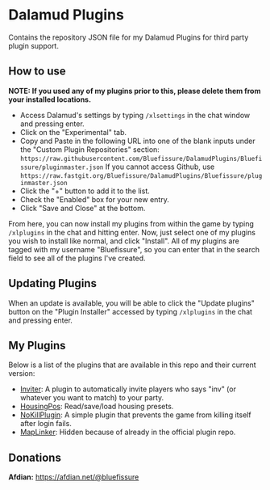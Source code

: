# Dalamud Plugins
Contains the repository JSON file for my Dalamud Plugins for third party plugin support.

## How to use

**NOTE: If you used any of my plugins prior to this, please delete them from your installed locations.**

* Access Dalamud's settings by typing `/xlsettings` in the chat window and pressing enter.
* Click on the "Experimental" tab.
* Copy and Paste in the following URL into one of the blank inputs under the "Custom Plugin Repositories" section: `https://raw.githubusercontent.com/Bluefissure/DalamudPlugins/Bluefissure/pluginmaster.json` If you cannot access Github, use `https://raw.fastgit.org/Bluefissure/DalamudPlugins/Bluefissure/pluginmaster.json `
* Click the "+" button to add it to the list.
* Check the "Enabled" box for your new entry.
* Click "Save and Close" at the bottom.

From here, you can now install my plugins from within the game by typing `/xlplugins` in the chat and hitting enter.
Now, just select one of my plugins you wish to install like normal, and click "Install".
All of my plugins are tagged with my username "Bluefissure", so you can enter that in the search field to see all of the plugins I've created.

## Updating Plugins

When an update is available, you will be able to click the "Update plugins" button on the "Plugin Installer" accessed by typing `/xlplugins` in the chat and pressing enter.

## My Plugins

Below is a list of the plugins that are available in this repo and their current version:

* [Inviter](https://github.com/Bluefissure/Inviter): A plugin to automatically invite players who says "inv" (or whatever you want to match) to your party.
* [HousingPos](https://github.com/Bluefissure/HousingPos): Read/save/load housing presets.
* [NoKillPlugin](https://github.com/Bluefissure/NoKillPlugin): A simple plugin that prevents the game from killing itself after login fails.
* [MapLinker](https://github.com/Bluefissure/MapLinker): Hidden because of already in the official plugin repo.

## Donations

**Afdian:** https://afdian.net/@bluefissure
